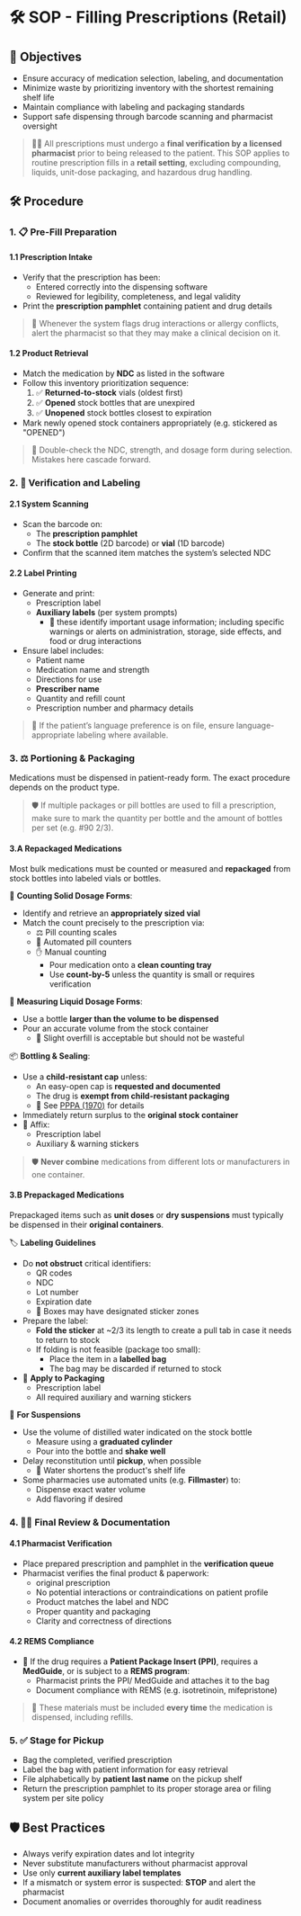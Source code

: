 # 🛠️ SOP - Filling Prescriptions (Retail)

## 🔑 Objectives

- Ensure accuracy of medication selection, labeling, and documentation  
- Minimize waste by prioritizing inventory with the shortest remaining shelf life  
- Maintain compliance with labeling and packaging standards  
- Support safe dispensing through barcode scanning and pharmacist oversight

> 🧑‍⚕️ All prescriptions must undergo a **final verification by a licensed pharmacist** prior to being released to the patient. This SOP applies to routine prescription fills in a **retail setting**, excluding compounding, liquids, unit-dose packaging, and hazardous drug handling.

## 🛠️ Procedure

### 1. 📋 Pre-Fill Preparation

#### 1.1 Prescription Intake

- Verify that the prescription has been:
  - Entered correctly into the dispensing software
  - Reviewed for legibility, completeness, and legal validity
- Print the **prescription pamphlet** containing patient and drug details

> 📌 Whenever the system flags drug interactions or allergy conflicts, alert the pharmacist so that they may make a clinical decision on it.

#### 1.2 Product Retrieval

- Match the medication by **NDC** as listed in the software
- Follow this inventory prioritization sequence:
  1. ✅ **Returned-to-stock** vials (oldest first)
  2. ✅ **Opened** stock bottles that are unexpired
  3. ✅ **Unopened** stock bottles closest to expiration
- Mark newly opened stock containers appropriately (e.g. stickered as "OPENED")

> 📌 Double-check the NDC, strength, and dosage form during selection. Mistakes here cascade forward.

### 2. 🧪 Verification and Labeling

#### 2.1 System Scanning

- Scan the barcode on:
  - The **prescription pamphlet**
  - The **stock bottle** (2D barcode) or **vial** (1D barcode)
- Confirm that the scanned item matches the system’s selected NDC

#### 2.2 Label Printing

- Generate and print:
  - Prescription label
  - **Auxiliary labels** (per system prompts)
    - 📌 these identify important usage information; including specific warnings or alerts on administration, storage, side effects, and food or drug interactions
- Ensure label includes:
  - Patient name
  - Medication name and strength
  - Directions for use
  - **Prescriber name**
  - Quantity and refill count
  - Prescription number and pharmacy details

> 📌 If the patient’s language preference is on file, ensure language-appropriate labeling where available.

### 3. ⚖️ Portioning & Packaging

Medications must be dispensed in patient-ready form. The exact procedure depends on the product type.

> 🛡️ If multiple packages or pill bottles are used to fill a prescription, make sure to mark the quantity per bottle and the amount of bottles per set (e.g. #90 2/3).

#### 3.A Repackaged Medications

Most bulk medications must be counted or measured and **repackaged** from stock bottles into labeled vials or bottles.

🔢 **Counting Solid Dosage Forms**:

- Identify and retrieve an **appropriately sized vial**
- Match the count precisely to the prescription via:
  - ⚖️ Pill counting scales  
  - 🤖 Automated pill counters
  - ✋ Manual counting
    - Pour medication onto a **clean counting tray**
    - Use **count-by-5** unless the quantity is small or requires verification

🔢 **Measuring Liquid Dosage Forms**:

- Use a bottle **larger than the volume to be dispensed**
- Pour an accurate volume from the stock container  
  - 📌 Slight overfill is acceptable but should not be wasteful

📦 **Bottling & Sealing**:

- Use a **child-resistant cap** unless:
  - An easy-open cap is **requested and documented**
  - The drug is **exempt from child-resistant packaging**
  - 🔗 See [PPPA (1970)](../law/packaging_labeling.md#poison-prevention-packaging-act-pppa-1970) for details
- Immediately return surplus to the **original stock container**
- 📎 Affix:
  - Prescription label
  - Auxiliary & warning stickers

> 🛡️ **Never combine** medications from different lots or manufacturers in one container.

#### 3.B Prepackaged Medications

Prepackaged items such as **unit doses** or **dry suspensions** must typically be dispensed in their **original containers**.

🏷️ **Labeling Guidelines**

- Do **not obstruct** critical identifiers:
  - QR codes
  - NDC
  - Lot number
  - Expiration date
  - 📌 Boxes may have designated sticker zones
- Prepare the label:
  - **Fold the sticker** at ~2/3 its length to create a pull tab in case it needs to return to stock  
  - If folding is not feasible (package too small):
    - Place the item in a **labelled bag**
    - The bag may be discarded if returned to stock
- 📎 **Apply to Packaging**
  - Prescription label
  - All required auxiliary and warning stickers

🥤 **For Suspensions**

<!-- - Place labeled bottle into a "Mix" bag -->
- Use the volume of distilled water indicated on the stock bottle
  - Measure using a **graduated cylinder**
  - Pour into the bottle and **shake well**
- Delay reconstitution until **pickup**, when possible
  - 📌 Water shortens the product's shelf life
- Some pharmacies use automated units (e.g. **Fillmaster**) to:
  - Dispense exact water volume
  - Add flavoring if desired

### 4. 🧑‍⚕️ Final Review & Documentation

#### 4.1 Pharmacist Verification

- Place prepared prescription and pamphlet in the **verification queue**
- Pharmacist verifies the final product & paperwork:
  - original prescription
  - No potential interactions or contraindications on patient profile
  - Product matches the label and NDC
  - Proper quantity and packaging
  - Clarity and correctness of directions

#### 4.2 REMS Compliance

- 📰 If the drug requires a **Patient Package Insert (PPI)**, requires a **MedGuide**, or is subject to a **REMS program**:
  - Pharmacist prints the PPI/ MedGuide and attaches it to the bag
  - Document compliance with REMS (e.g. isotretinoin, mifepristone)

> 🧾 These materials must be included **every time** the medication is dispensed, including refills.

### 5. ✅ Stage for Pickup

- Bag the completed, verified prescription
- Label the bag with patient information for easy retrieval
- File alphabetically by **patient last name** on the pickup shelf
- Return the prescription pamphlet to its proper storage area or filing system per site policy

## 🛡️ Best Practices

- Always verify expiration dates and lot integrity  
- Never substitute manufacturers without pharmacist approval  
- Use only **current auxiliary label templates**  
- If a mismatch or system error is suspected: **STOP** and alert the pharmacist  
- Document anomalies or overrides thoroughly for audit readiness  
